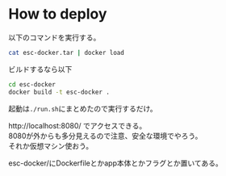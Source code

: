 # How to deploy
以下のコマンドを実行する。
```sh
cat esc-docker.tar | docker load
```

ビルドするなら以下
```sh
cd esc-docker
docker build -t esc-docker .
```

起動は`./run.sh`にまとめたので実行するだけ。

http://localhost:8080/ でアクセスできる。  
8080が外からも多分見えるので注意、安全な環境でやろう。  
それか仮想マシン使おう。  

esc-docker/にDockerfileとかapp本体とかフラグとか置いてある。
